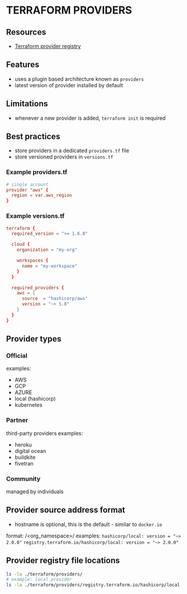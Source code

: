 # TERRAFORM PROVIDERS

## Resources
- [Terraform provider registry](https://registry.terraform.io/browse/providers)

## Features
- uses a plugin based architecture known as `providers`
- latest version of provider installed by default

## Limitations
- whenever a new provider is added, `terraform init` is required

## Best practices
- store providers in a dedicated `providers.tf` file
- store versioned providers in `versions.tf`

### Example providers.tf

```conf
# single account
provider "aws" {
  region = var.aws_region
}
```

### Example versions.tf
```conf
terraform {
  required_version = ">= 1.6.0"

  cloud {
    organization = "my-org"

    workspaces {
      name = "my-workspace"
    }
  }

  required_providers {
    aws = {
      source  = "hashicorp/aws"
      version = "~> 5.0"
    }
  }
}
```

## Provider types

### Official
examples:
- AWS
- GCP
- AZURE
- local (hashicorp)
- kubernetes

### Partner
third-party providers examples:
- heroku
- digital ocean
- buildkite
- fivetran

### Community
managed by individuals

## Provider source address format
- hostname is optional, this is the default - similar to `docker.io`

format: <hostname>/<org_namespace>/<type> 
examples:
`hashicorp/local: version = "~> 2.0.0"`
`registry.terraform.io/hashicorp/local: version = "~> 2.0.0"`

## Provider registry file locations
```bash
ls -la ./terraform/providers/
# example: local provider
ls -la ./terraform/providers/registry.terraform.io/hashicorp/local
```
